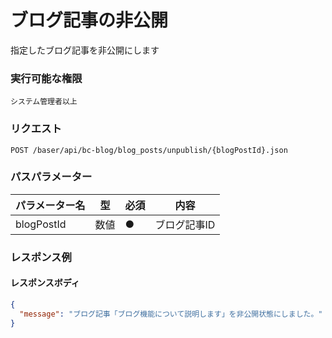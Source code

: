 # ブログ記事の非公開

指定したブログ記事を非公開にします

### 実行可能な権限
```
システム管理者以上
```

### リクエスト
```
POST /baser/api/bc-blog/blog_posts/unpublish/{blogPostId}.json
``` 

### パスパラメーター

| パラメーター名   | 型   | 必須  | 内容                |
|-----------|-----|-----|-------------------|
| blogPostId        | 数値  | ●   | ブログ記事ID              |

### レスポンス例
#### レスポンスボディ
```json
{
  "message": "ブログ記事「ブログ機能について説明します」を非公開状態にしました。"
}

```
